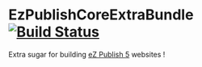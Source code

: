 # EzPublishCoreExtraBundle [![Build Status](https://secure.travis-ci.org/lolautruche/EzPublishCoreExtraBundle.png)](http://travis-ci.org/lolautruche/EzPublishCoreExtraBundle)

Extra sugar for building [eZ Publish 5](https://github.com/ezsystems/ezpublish-kernel) websites !

